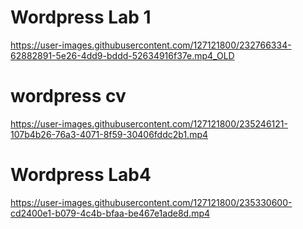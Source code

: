 # Wordpress Lab 1

https://user-images.githubusercontent.com/127121800/232766334-62882891-5e26-4dd9-bddd-52634916f37e.mp4_OLD

# wordpress cv

https://user-images.githubusercontent.com/127121800/235246121-107b4b26-76a3-4071-8f59-30406fddc2b1.mp4

# Wordpress Lab4

https://user-images.githubusercontent.com/127121800/235330600-cd2400e1-b079-4c4b-bfaa-be467e1ade8d.mp4


